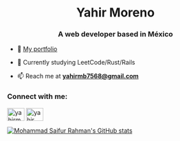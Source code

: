 <h1 align="center">Yahir Moreno</h1>
<h3 align="center">A web developer based in México</h3>

- 🔭 [My portfolio](http://yahirmb.vercel.app/)

- 🌱 Currently studying LeetCode/Rust/Rails

- 📫 Reach me at **yahirmb7568@gmail.com**

<h3 align="left">Connect with me:</h3>
<p align="left">
<a href="https://linkedin.com/in/yahirmb" target="blank"><img align="center" src="https://raw.githubusercontent.com/rahuldkjain/github-profile-readme-generator/master/src/images/icons/Social/linked-in-alt.svg" alt="yahirmb" height="30" width="40" /></a>
<a href="https://fb.com/yahir moreno barajas" target="blank"><img align="center" src="https://raw.githubusercontent.com/rahuldkjain/github-profile-readme-generator/master/src/images/icons/Social/facebook.svg" alt="yahir moreno barajas" height="30" width="40" /></a>
</p>

[![Mohammad Saifur Rahman's GitHub stats](https://github-readme-stats.vercel.app/api/top-langs?username=BarajasY&hide=html,scss,stylus,blade,jupyter%20notebook,css,shell,batchfile,dockerfile,&theme=algolia&show_icons=true)](https://github.com/BarajasY)

